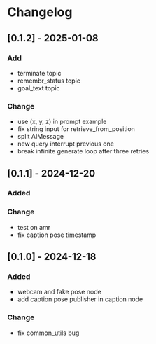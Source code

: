# Changelog


## [0.1.2] - 2025-01-08
### Add
- terminate topic
- remembr_status topic
- goal_text topic
### Change
- use (x, y, z) in prompt example
- fix string input for retrieve_from_position
- split AIMessage
- new query interrupt previous one
- break infinite generate loop after three retries

## [0.1.1] - 2024-12-20
### Added
### Change
- test on amr
- fix caption pose timestamp

## [0.1.0] - 2024-12-18
### Added
- webcam and fake pose node
- add caption pose publisher in caption node
### Change
- fix common_utils bug
